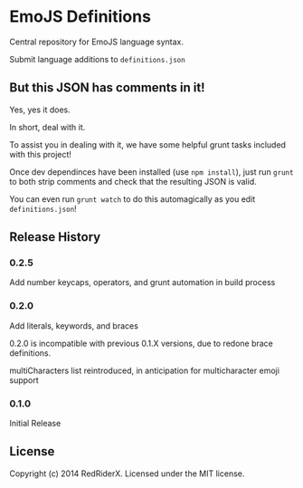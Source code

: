 EmoJS Definitions
=================

Central repository for EmoJS language syntax.

Submit language additions to `definitions.json`

## But this JSON has comments in it!

Yes, yes it does.

In short, deal with it.

To assist you in dealing with it, we have some helpful grunt tasks included with this project!

Once dev dependinces have been installed (use `npm install`), just run `grunt` to both strip comments and check that the resulting JSON is valid.

You can even run `grunt watch` to do this automagically as you edit `definitions.json`!

## Release History

### 0.2.5

Add number keycaps, operators, and grunt automation in build process


### 0.2.0

Add literals, keywords, and braces

0.2.0 is incompatible with previous 0.1.X versions, due to redone brace
definitions.

multiCharacters list reintroduced, in anticipation for multicharacter
emoji support


### 0.1.0

Initial Release

## License
Copyright (c) 2014 RedRiderX. Licensed under the MIT license.
